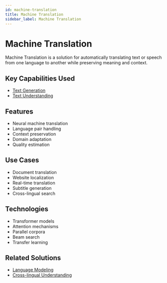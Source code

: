 ```yaml
---
id: machine-translation
title: Machine Translation
sidebar_label: Machine Translation
---
```


# Machine Translation

Machine Translation is a solution for automatically translating text or speech from one language to another while preserving meaning and context.

## Key Capabilities Used

- [Text Generation](../capabilities/text-generation)
- [Text Understanding](../capabilities/text-understanding)

## Features

- Neural machine translation
- Language pair handling
- Context preservation
- Domain adaptation
- Quality estimation

## Use Cases

- Document translation
- Website localization
- Real-time translation
- Subtitle generation
- Cross-lingual search

## Technologies

- Transformer models
- Attention mechanisms
- Parallel corpora
- Beam search
- Transfer learning
<!--

## Tools

- [Google Translate](../tools/google-translate) - Translation service
- [OpenNMT](../tools/opennmt) - Translation toolkit
- [Marian NMT](../tools/marian) - Translation framework
- [DeepL](../tools/deepl) - Neural translation
- [ModernMT](../tools/modernmt) - Adaptive translation -->

## Related Solutions

- [Language Modeling](./language-modeling)
- [Cross-lingual Understanding](./cross-lingual-understanding)
